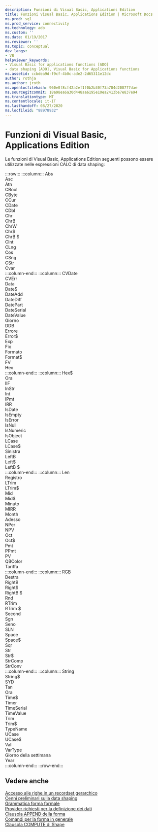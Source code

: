 ```yaml
---
description: Funzioni di Visual Basic, Applications Edition
title: Funzioni Visual Basic, Applications Edition | Microsoft Docs
ms.prod: sql
ms.prod_service: connectivity
ms.technology: ado
ms.custom: ''
ms.date: 01/19/2017
ms.reviewer: ''
ms.topic: conceptual
dev_langs:
- VB
helpviewer_keywords:
- Visual Basic for applications functions [ADO]
- data shaping [ADO], Visual Basic for Applications functions
ms.assetid: ccbdea9d-f9cf-4b0c-ade2-2d65311e12dc
author: rothja
ms.author: jroth
ms.openlocfilehash: 960e0f8cf42a2ef1f0b2b30f73a784d208777dae
ms.sourcegitcommit: 18a98ea6a30d448aa6195e10ea2413be7e837e94
ms.translationtype: MT
ms.contentlocale: it-IT
ms.lasthandoff: 08/27/2020
ms.locfileid: "88978932"
---
```

# <a name="visual-basic-for-applications-functions"></a>Funzioni di Visual Basic, Applications Edition
Le funzioni di Visual Basic, Applications Edition seguenti possono essere utilizzate nelle espressioni CALC di data shaping:  

:::row:::
    :::column:::
        Abs  
        Asc  
        Atn  
        CBool  
        CByte  
        CCur  
        CDate  
        CDbl  
        Chr  
        ChrB  
        ChrW  
        Chr$  
        ChrB $  
        CInt  
        CLng  
        Cos  
        CSng  
        CStr  
        Cvar  
    :::column-end:::
    :::column:::
        CVDate  
        CVErr  
        Data  
        Date$  
        DateAdd  
        DateDiff  
        DatePart  
        DateSerial  
        DateValue  
        Giorno  
        DDB  
        Errore  
        Error$  
        Exp  
        Fix  
        Formato  
        Format$  
        FV  
        Hex  
    :::column-end:::
    :::column:::
        Hex$  
        Ora  
        IIF  
        InStr  
        Int  
        IPmt  
        IRR  
        IsDate  
        IsEmpty  
        IsError  
        IsNull  
        IsNumeric  
        IsObject  
        LCase  
        LCase$  
        Sinistra  
        LeftB  
        Left$  
        LeftB $  
    :::column-end:::
    :::column:::
        Len  
        Registro  
        LTrim  
        LTrim$  
        Mid  
        Mid$  
        Minuto  
        MIRR  
        Month  
        Adesso  
        NPer  
        NPV  
        Oct  
        Oct$  
        Pmt  
        PPmt  
        PV  
        QBColor  
        Tariffa  
    :::column-end:::
    :::column:::
        RGB  
        Destra  
        RightB  
        Right$  
        RightB $  
        Rnd  
        RTrim  
        RTrim $  
        Second  
        Sgn  
        Seno  
        SLN  
        Space  
        Space$  
        Sqr  
        Str  
        Str$  
        StrComp  
        StrConv  
    :::column-end:::
    :::column:::
        String  
        String$  
        SYD  
        Tan  
        Ora  
        Time$  
        Timer  
        TimeSerial  
        TimeValue  
        Trim  
        Trim$  
        TypeName  
        UCase  
        UCase$  
        Val  
        VarType  
        Giorno della settimana  
        Year  
    :::column-end:::
:::row-end:::

## <a name="see-also"></a>Vedere anche  
 [Accesso alle righe in un recordset gerarchico](../../../ado/guide/data/accessing-rows-in-a-hierarchical-recordset.md)   
 [Cenni preliminari sulla data shaping](../../../ado/guide/data/data-shaping-overview.md)   
 [Grammatica forma formale](../../../ado/guide/data/formal-shape-grammar.md)   
 [Provider richiesti per la definizione dei dati](../../../ado/guide/data/required-providers-for-data-shaping.md)   
 [Clausola APPEND della forma](../../../ado/guide/data/shape-append-clause.md)   
 [Comandi per la forma in generale](../../../ado/guide/data/shape-commands-in-general.md)   
 [Clausola COMPUTE di Shape](../../../ado/guide/data/shape-compute-clause.md)
